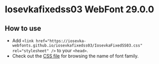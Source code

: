 # Iosevkafixedss03 WebFont 29.0.0

## How to use

- Add `<link href="https://iosevka-webfonts.github.io/iosevkafixedss03/IosevkaFixedSS03.css" rel="stylesheet" />` to your `<head>`.
- Check out the [CSS file](./IosevkaFixedSS03.css) for browsing the name of font family.
